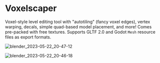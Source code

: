 # Voxelscaper

Voxel-style level editing tool with "autotiling" (fancy voxel edges), vertex warping, decals, simple quad-based model placement, and more! Comes pre-packed with free textures. Supports GLTF 2.0 and Godot `Mesh` resource files as export formats.

![blender_2023-05-22_20-47-12](https://github.com/wareya/Voxelscaper/assets/585488/f60fa53f-b71f-4590-9a9a-63b7b87484de)

![blender_2023-05-22_20-46-18](https://github.com/wareya/Voxelscaper/assets/585488/3d980eaf-e96b-47c6-a40e-e59e9e88ce6e)


